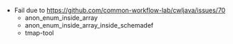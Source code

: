 * Fail due to https://github.com/common-workflow-lab/cwljava/issues/70
  * anon_enum_inside_array
  * anon_enum_inside_array_inside_schemadef
  * tmap-tool